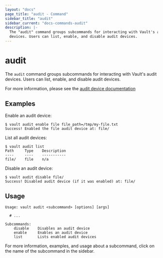 ```yaml
---
layout: "docs"
page_title: "audit - Command"
sidebar_title: "audit"
sidebar_current: "docs-commands-audit"
description: |-
  The "audit" command groups subcommands for interacting with Vault's audit
  devices. Users can list, enable, and disable audit devices.
---
```


# audit

The `audit` command groups subcommands for interacting with Vault's audit
devices. Users can list, enable, and disable audit devices.

For more information, please see the [audit device
documentation](/docs/audit/index.html)

## Examples

Enable an audit device:

```text
$ vault audit enable file file_path=/tmp/my-file.txt
Success! Enabled the file audit device at: file/
```

List all audit devices:

```text
$ vault audit list
Path     Type    Description
----     ----    -----------
file/    file    n/a
```

Disable an audit device:

```text
$ vault audit disable file/
Success! Disabled audit device (if it was enabled) at: file/
```

## Usage

```text
Usage: vault audit <subcommand> [options] [args]

  # ...

Subcommands:
    disable    Disables an audit device
    enable     Enables an audit device
    list       Lists enabled audit devices
```

For more information, examples, and usage about a subcommand, click on the name
of the subcommand in the sidebar.
